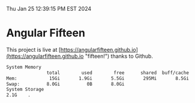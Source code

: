 Thu Jan 25 12:39:15 PM EST 2024

# Angular Fifteen


This project is live at [https://angularfifteen.github.io](https://angularfifteen.github.io "fifteen!") thanks to Github.

```bash
System Memory
               total        used        free      shared  buff/cache   available
Mem:            15Gi       1.9Gi       5.5Gi       295Mi       8.5Gi        13Gi
Swap:          8.0Gi          0B       8.0Gi
System Storage
2.1G	.
```

